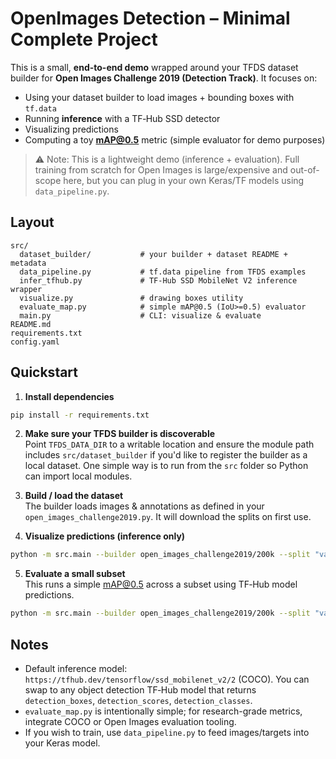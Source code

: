 
# OpenImages Detection – Minimal Complete Project

This is a small, **end-to-end demo** wrapped around your TFDS dataset builder for **Open Images Challenge 2019 (Detection Track)**. It focuses on:
- Using your dataset builder to load images + bounding boxes with `tf.data`
- Running **inference** with a TF‑Hub SSD detector
- Visualizing predictions
- Computing a toy **mAP@0.5** metric (simple evaluator for demo purposes)

> ⚠️ Note: This is a lightweight demo (inference + evaluation). Full training from scratch for Open Images is large/expensive and out-of-scope here, but you can plug in your own Keras/TF models using `data_pipeline.py`.

## Layout
```
src/
  dataset_builder/           # your builder + dataset README + metadata
  data_pipeline.py           # tf.data pipeline from TFDS examples
  infer_tfhub.py             # TF-Hub SSD MobileNet V2 inference wrapper
  visualize.py               # drawing boxes utility
  evaluate_map.py            # simple mAP@0.5 (IoU>=0.5) evaluator
  main.py                    # CLI: visualize & evaluate
README.md
requirements.txt
config.yaml
```

## Quickstart

1) **Install dependencies**
```bash
pip install -r requirements.txt
```

2) **Make sure your TFDS builder is discoverable**  
Point `TFDS_DATA_DIR` to a writable location and ensure the module path includes `src/dataset_builder` if you'd like to register the builder as a local dataset. One simple way is to run from the `src` folder so Python can import local modules.

3) **Build / load the dataset**  
The builder loads images & annotations as defined in your `open_images_challenge2019.py`. It will download the splits on first use.

4) **Visualize predictions (inference only)**
```bash
python -m src.main --builder open_images_challenge2019/200k --split "validation[:10]" visualize --outdir outputs --num 5
```

5) **Evaluate a small subset**  
This runs a simple mAP@0.5 across a subset using TF‑Hub model predictions.
```bash
python -m src.main --builder open_images_challenge2019/200k --split "validation[:50]" evaluate --num 50
```

## Notes
- Default inference model: `https://tfhub.dev/tensorflow/ssd_mobilenet_v2/2` (COCO). You can swap to any object detection TF‑Hub model that returns `detection_boxes`, `detection_scores`, `detection_classes`.
- `evaluate_map.py` is intentionally simple; for research-grade metrics, integrate COCO or Open Images evaluation tooling.
- If you wish to train, use `data_pipeline.py` to feed images/targets into your Keras model.
